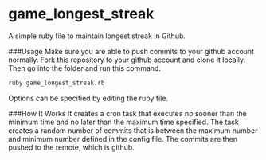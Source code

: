 game_longest_streak
===================

A simple ruby file to maintain longest streak in Github.

###Usage
Make sure you are able to push commits to your github account normally. Fork this repository to your github account and clone it locally. Then go into the folder and run this command.

```sh
ruby game_longest_streak.rb
```

Options can be specified by editing the ruby file.

###How It Works
It creates a cron task that executes no sooner than the minimum time and no later than the maximum time specified. The task creates a random number of commits that is between the maximum number and minimum number defined in the config file. The commits are then pushed to the remote, which is github.
